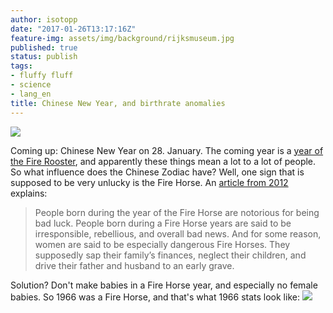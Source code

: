 ```yaml
---
author: isotopp
date: "2017-01-26T13:17:16Z"
feature-img: assets/img/background/rijksmuseum.jpg
published: true
status: publish
tags:
- fluffy fluff
- science
- lang_en
title: Chinese New Year, and birthrate anomalies
---
```

![](/uploads/2017/01/f9463344d3ed41479d28dcd7.jpg) 

Coming up: Chinese New Year on 28. January. The coming year is a
[year of the Fire Rooster](http://www.chinahighlights.com/travelguide/chinese-zodiac/rooster.htm),
and apparently these things mean a lot to a lot of people. So
what influence does the Chinese Zodiac have? Well, one sign that
is supposed to be very unlucky is the Fire Horse. An 
[article from 2012](https://www.tofugu.com/japan/fire-horse-zodiac/)
explains:

> People born during the year of the Fire Horse are notorious
> for being bad luck. People born during a Fire Horse years are
> said to be irresponsible, rebellious, and overall bad news.
> And for some reason, women are said to be especially dangerous
> Fire Horses. They supposedly sap their family’s finances,
> neglect their children, and drive their father and husband to
> an early grave.

Solution? Don't make babies in a Fire Horse year, and especially
no female babies. So 1966 was a Fire Horse, and that's what 1966
stats look like:
![](/uploads/2017/01/japan-birthrate-graph.png)
